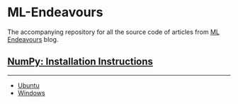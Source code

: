 # ML-Endeavours
The accompanying repository for all the source code of articles from [ML Endeavours](http://mlendeavours.wordpress.com) blog.

## [NumPy: Installation Instructions](https://github.com/IAmSuyogJadhav/ML-Endeavours/tree/master/NumPy-%20Installation%20Instructions)
---
- [Ubuntu](https://github.com/IAmSuyogJadhav/ML-Endeavours/blob/master/NumPy-%20Installation%20Instructions/Ubuntu.sh)
- [Windows](https://github.com/IAmSuyogJadhav/ML-Endeavours/blob/master/NumPy-%20Installation%20Instructions/Windows.bat)
